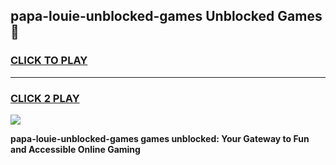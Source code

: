 
## papa-louie-unblocked-games Unblocked Games👋
<h3>
<a href="https://news.freeplayer.one?title=papa-louie-unblocked-games&ref=16F">CLICK TO PLAY</a></h3>
<hr>

<h3>
<a href="https://news.freeplayer.one?title=papa-louie-unblocked-games&ref=16F">CLICK 2 PLAY</a>
  
</h3>

<a href="https://news.freeplayer.one?title=papa-louie-unblocked-games&ref=16F/"><img src="https://clearcache.store/games.png"></a>


**papa-louie-unblocked-games games unblocked: Your Gateway to Fun and Accessible Online Gaming**
